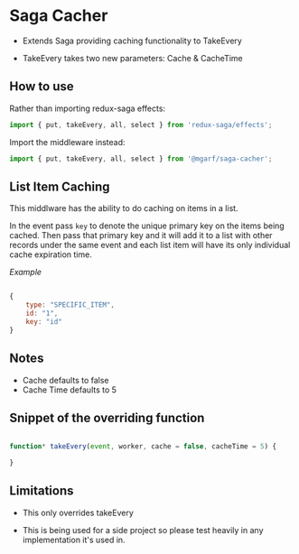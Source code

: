 # Saga Cacher

* Extends Saga providing caching functionality to TakeEvery

* TakeEvery takes two new parameters: Cache & CacheTime

## How to use

Rather than importing redux-saga effects:

```javascript
import { put, takeEvery, all, select } from 'redux-saga/effects';
```

Import the middleware instead:

```javascript
import { put, takeEvery, all, select } from '@mgarf/saga-cacher';
```

## List Item Caching

This middlware has the ability to do caching on items in a list. 

In the event pass `key` to denote the unique primary key on the items being cached. Then pass that primary key and it will add it to a list with other records under the same event and each list item will have its only individual cache expiration time.

*Example*

```javascript

{   
    type: "SPECIFIC_ITEM", 
    id: "1", 
    key: "id"
}

```

## Notes

* Cache defaults to false
* Cache Time defaults to 5

## Snippet of the overriding function

```javascript

function* takeEvery(event, worker, cache = false, cacheTime = 5) {

}

```

## Limitations

* This only overrides takeEvery

* This is being used for a side project so please test heavily in any implementation it's used in.
